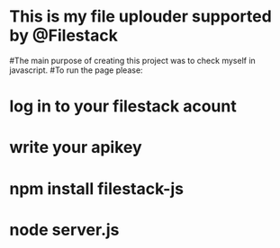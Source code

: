 # This is my file uplouder supported by @Filestack
#The main purpose of creating this project was to check myself in javascript.
#To run the page please:
# log in to your filestack acount
# write your apikey 
# npm install filestack-js
# node server.js



